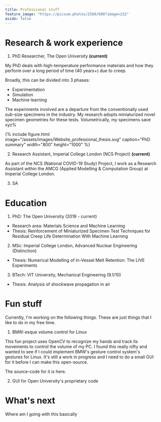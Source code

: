 ```yaml
---
title: Professional stuff
feature_image: "https://picsum.photos/2560/600?image=232"
aside: false
---
```


# Research & work experience

1. PhD Researcher, The Open University **(current)**

My PhD deals with high-temperature performance materials and how they perform over a long period of time (40 years+) due to creep.

Broadly, this can be divided into 3 phases:
* Experimentation
* Simulation
* Machine learning

The experiments involved are a departure from the conventionally used sub-size specimens in the industry. My research adopts miniaturized novel specimen geometries for these tests. Volumetrically, my specimens save xyz%

{% include figure.html image="/assets/images/Website_professional_thesis.svg" caption="PhD summary" width="800" height="1000" %}

2. Research Assistant, Imperial College London (NCS Project) **(current)**

As part of the NCS (National COVID-19 Study) Project, I work as a Research Assistant within the AMCG (Applied Modelling & Computation Group) at Imperial College London. 

3. SA
# Education

1. PhD: The Open University (2019 - current)
* Research area: Materials Science and Machine Learning
* Thesis: Reinforcement of Miniaturized Specimen Test Techniques for Residual Creep Life Determination With Machine Learning 
2. MSc: Imperial College London, Advanced Nuclear Engineering (Distinction)
* Thesis: Numerical Modelling of In-Vessel Melt Retention: The LIVE Experiments
3. BTech: VIT University, Mechanical Engineering (9.1/10)
* Thesis: Analysis of shockwave propagation in air

# Fun stuff

Currently, I'm working on the following things. These are just things that I like to do in my free time.

1. BMW-esque volume control for Linux

This fun project uses OpenCV to recognize my hands and track its movements to control the volume of my PC. I found this really nifty and wanted to see if I could implement BMW's gesture control system's gestures for Linux. It's still a work in progress and I need to do a small GUI for it before I can make this open-source.

The source-code for it is here. 

2. GUI for Open University's proprietary code

# What's next

Where am I going with this basically